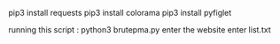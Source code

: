 pip3 install requests
pip3 install colorama
pip3 install pyfiglet

running this script :
python3 brutepma.py
enter the website
enter list.txt
